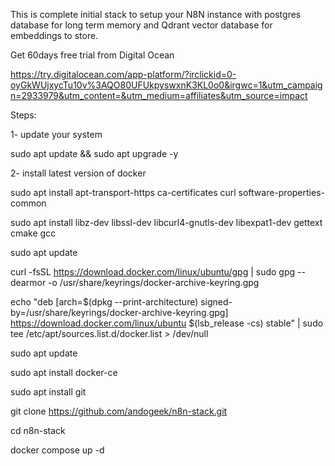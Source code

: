 This is complete initial stack to setup your N8N instance with postgres database for long term memory 
and Qdrant vector database for embeddings to store.

Get 60days free trial from Digital Ocean

https://try.digitalocean.com/app-platform/?irclickid=0-oyGkWUjxycTu10v%3AQO80UFUkpyswxnK3KL0o0&irgwc=1&utm_campaign=2933979&utm_content=&utm_medium=affiliates&utm_source=impact

Steps:

1- update your system

sudo apt update && sudo apt upgrade -y

2- install latest version of docker

sudo apt install apt-transport-https ca-certificates curl software-properties-common

sudo apt install libz-dev libssl-dev libcurl4-gnutls-dev libexpat1-dev gettext cmake gcc

sudo apt update

curl -fsSL https://download.docker.com/linux/ubuntu/gpg | sudo gpg --dearmor -o /usr/share/keyrings/docker-archive-keyring.gpg

echo "deb [arch=$(dpkg --print-architecture) signed-by=/usr/share/keyrings/docker-archive-keyring.gpg] https://download.docker.com/linux/ubuntu $(lsb_release -cs) stable" | sudo tee /etc/apt/sources.list.d/docker.list > /dev/null

sudo apt update

sudo apt install docker-ce

sudo apt install git

git clone https://github.com/andogeek/n8n-stack.git

cd n8n-stack

docker compose up -d
